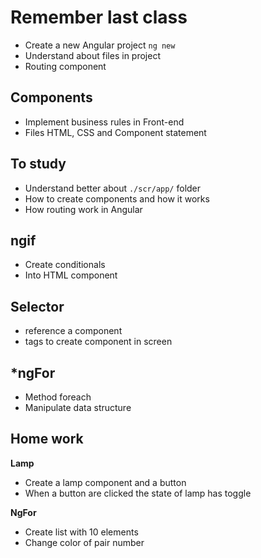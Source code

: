 # Remember last class

- Create a new Angular project `ng new`
- Understand about files in project
- Routing component 

## Components

- Implement business rules in Front-end
- Files HTML, CSS and Component statement

## To study

- Understand better about `./scr/app/` folder
- How to create components and how it works
- How routing work in Angular

## ngif

- Create conditionals
- Into HTML component

## Selector

- reference a component
- tags to create component in screen

## *ngFor 

- Method foreach
- Manipulate data structure

## Home work

**Lamp**

- Create a lamp component and a button
- When a button are clicked the state of lamp has toggle

**NgFor**

- Create list with 10 elements
- Change color of pair number
